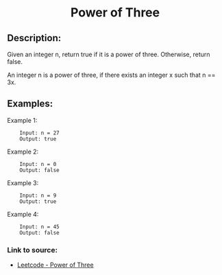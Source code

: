 <h1 align="center">Power of Three</h1>

## Description:
Given an integer n, return true if it is a power of three. Otherwise, return false.

An integer n is a power of three, if there exists an integer x such that n == 3x.

## Examples:

Example 1:

```
	Input: n = 27
	Output: true
```

Example 2:

```
	Input: n = 0
	Output: false
```

Example 3:

```
	Input: n = 9
	Output: true
```

Example 4:

```
	Input: n = 45
	Output: false
```

### Link to source: 
- <a href="https://leetcode.com/problems/power-of-three/">Leetcode - Power of Three</a>
